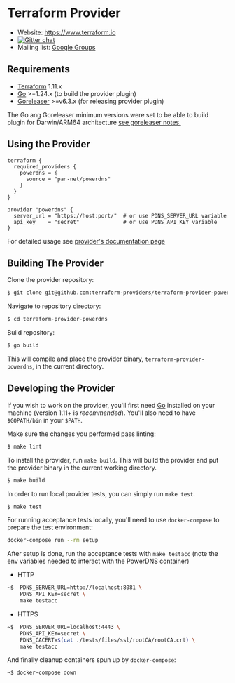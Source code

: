 # Terraform Provider

- Website: https://www.terraform.io
- [![Gitter chat](https://badges.gitter.im/hashicorp-terraform/Lobby.png)](https://gitter.im/hashicorp-terraform/Lobby)
- Mailing list: [Google Groups](http://groups.google.com/group/terraform-tool)

## Requirements

- [Terraform](https://www.terraform.io/downloads.html) 1.11.x
- [Go](https://golang.org/doc/install) >=1.24.x (to build the provider plugin)
- [Goreleaser](https://goreleaser.com) >=v6.3.x (for releasing provider plugin)

The Go ang Goreleaser minimum versions were set to be able to build plugin for Darwin/ARM64 architecture [see goreleaser notes.](https://goreleaser.com/deprecations/#builds-for-darwinarm64)

## Using the Provider

```hcl
terraform {
  required_providers {
    powerdns = {
      source = "pan-net/powerdns"
    }
  }
}

provider "powerdns" {
  server_url = "https://host:port/"  # or use PDNS_SERVER_URL variable
  api_key    = "secret"              # or use PDNS_API_KEY variable
}
```

For detailed usage see [provider's documentation page](https://www.terraform.io/docs/providers/powerdns/index.html)

## Building The Provider

Clone the provider repository:

```sh
$ git clone git@github.com:terraform-providers/terraform-provider-powerdns
```

Navigate to repository directory:

```sh
$ cd terraform-provider-powerdns
```

Build repository:

```sh
$ go build
```

This will compile and place the provider binary, `terraform-provider-powerdns`, in the current directory.

## Developing the Provider

If you wish to work on the provider, you'll first need [Go](http://www.golang.org) installed on your machine (version 1.11+ is _recommended_).
You'll also need to have `$GOPATH/bin` in your `$PATH`.

Make sure the changes you performed pass linting:

```sh
$ make lint
```

To install the provider, run `make build`. This will build the provider and put the provider binary in the current working directory.

```sh
$ make build
```

In order to run local provider tests, you can simply run `make test`.

```sh
$ make test
```

For running acceptance tests locally, you'll need to use `docker-compose` to prepare the test environment:

```sh
docker-compose run --rm setup
```

After setup is done, run the acceptance tests with `make testacc` (note the env variables needed to interact with the PowerDNS container)

- HTTP

```sh
~$  PDNS_SERVER_URL=http://localhost:8081 \
    PDNS_API_KEY=secret \
    make testacc
```

- HTTPS

```sh
~$  PDNS_SERVER_URL=localhost:4443 \
    PDNS_API_KEY=secret \
    PDNS_CACERT=$(cat ./tests/files/ssl/rootCA/rootCA.crt) \
    make testacc
```

And finally cleanup containers spun up by `docker-compose`:

```sh
~$ docker-compose down
```
